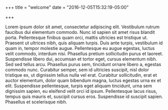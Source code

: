 +++
title = "welcome"
date = "2016-12-05T15:32:19-05:00"

+++

Lorem ipsum dolor sit amet, consectetur adipiscing elit. Vestibulum rutrum faucibus dui elementum commodo. Nunc id sapien sit amet risus blandit porta. Pellentesque finibus quam orci, mattis ultricies est tristique ut. Praesent ut ultrices nibh, quis aliquam turpis. Duis ante turpis, vestibulum id quam in, tempor molestie augue. Pellentesque eu augue egestas, luctus velit commodo, interdum nisi. Phasellus pretium sollicitudin purus et laoreet. Suspendisse libero dui, accumsan et tortor eget, cursus elementum nibh. Sed sed tellus arcu. Phasellus purus sem, tincidunt ornare libero a, egestas commodo nunc. Curabitur semper, sem id ultricies suscipit, nisl dolor tristique ex, ut dignissim tellus nulla vel erat. Curabitur sollicitudin, erat et auctor elementum, dolor quam bibendum magna, luctus egestas urna ex et elit. Suspendisse pellentesque, turpis eget aliquam tincidunt, urna sem dignissim sapien, eu eleifend velit orci id ipsum. Pellentesque lacus risus, tempus quis mauris et, suscipit cursus eros. Suspendisse id suscipit sapien. Phasellus et scelerisque nibh.
